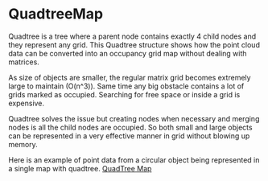 # QuadtreeMap
Quadtree is a tree where a parent node contains exactly 4 child nodes and they represent any grid.
This Quadtree structure shows how the point cloud data can be converted into an occupancy grid map without dealing with matrices.

As size of objects are smaller, the regular matrix grid becomes extremely large to maintain (O(n^3)). Same time any big obstacle contains a lot of grids marked as occupied. Searching for free space or inside a grid is expensive.

Quadtree solves the issue but creating nodes when necessary and merging nodes is all the child nodes are occupied. So both small and large objects can be represented in a very effective manner in grid without blowing up memory.

Here is an example of point data from a circular object being represented in a single map with quadtree.
[QuadTree Map](quadtree.gif)